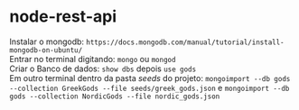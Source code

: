 # node-rest-api  
  
Instalar o mongodb: `https://docs.mongodb.com/manual/tutorial/install-mongodb-on-ubuntu/`  
Entrar no terminal digitando: `mongo` ou `mongod`  
Criar o Banco de dados: `show dbs` depois `use gods`  
Em outro terminal dentro da pasta *seeds* do projeto: `mongoimport --db gods --collection GreekGods --file seeds/greek_gods.json` e `mongoimport --db gods --collection NordicGods --file nordic_gods.json`  
